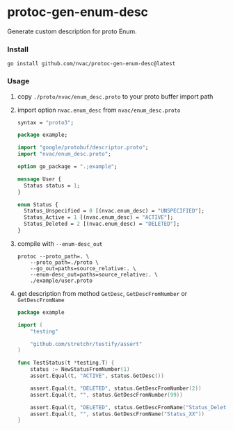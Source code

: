 # protoc-gen-enum-desc

Generate custom description for proto Enum.

### Install

`go install github.com/nvac/protoc-gen-enum-desc@latest`

### Usage

1. copy `./proto/nvac/enum_desc.proto` to your proto buffer import path

2. import option `nvac.enum_desc` from `nvac/enum_desc.proto`
    ````protobuf
    syntax = "proto3";
    
    package example;
    
    import "google/protobuf/descriptor.proto";
    import "nvac/enum_desc.proto";
    
    option go_package = ".;example";
    
    message User {
      Status status = 1;
    }
    
    enum Status {
      Status_Unspecified = 0 [(nvac.enum_desc) = "UNSPECIFIED"];
      Status_Active = 1 [(nvac.enum_desc) = "ACTIVE"];
      Status_Deleted = 2 [(nvac.enum_desc) = "DELETED"];
    }
    ````

3. compile with `--enum-desc_out`
    ````shell
    protoc --proto_path=. \
        --proto_path=./proto \
        --go_out=paths=source_relative:. \
        --enum-desc_out=paths=source_relative:. \
        ./example/user.proto
    ````
4. get description from method `GetDesc`, `GetDescFromNumber` or `GetDescFromName`
   ````go
   package example
   
   import (
       "testing"
   
       "github.com/stretchr/testify/assert"
   )
   
   func TestStatus(t *testing.T) {
       status := NewStatusFromNumber(1)
       assert.Equal(t, "ACTIVE", status.GetDesc())
   
       assert.Equal(t, "DELETED", status.GetDescFromNumber(2))
       assert.Equal(t, "", status.GetDescFromNumber(99))
   
       assert.Equal(t, "DELETED", status.GetDescFromName("Status_Deleted"))
       assert.Equal(t, "", status.GetDescFromName("Status_XX"))
   }
   ````